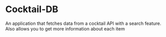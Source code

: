 # Cocktail-DB
An application that fetches data from a cocktail API with a search feature. Also allows you to get more information about each item
